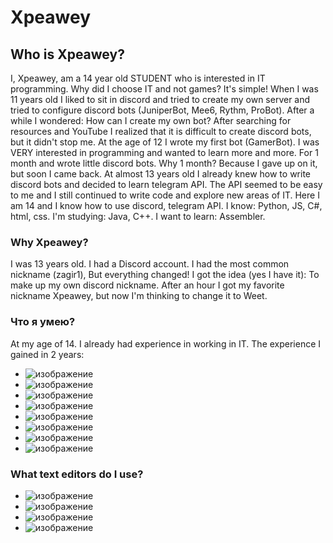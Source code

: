 # Xpeawey
## Who is Xpeawey?
I, Xpeawey, am a 14 year old STUDENT who is interested in IT programming. Why did I choose IT and not games? It's simple! When I was 11 years old I liked to sit in discord and tried to create my own server and tried to configure discord bots (JuniperBot, Mee6, Rythm, ProBot). After a while I wondered: How can I create my own bot? After searching for resources and YouTube I realized that it is difficult to create discord bots, but it didn't stop me. At the age of 12 I wrote my first bot (GamerBot). I was VERY interested in programming and wanted to learn more and more. For 1 month and wrote little discord bots. Why 1 month? Because I gave up on it, but soon I came back. At almost 13 years old I already knew how to write discord bots and decided to learn telegram API. The API seemed to be easy to me and I still continued to write code and explore new areas of IT. Here I am 14 and I know how to use discord, telegram API. I know: Python, JS, C#, html, css. I'm studying: Java, C++. I want to learn: Assembler.
### Why Xpeawey?
I was 13 years old. I had a Discord account. I had the most common nickname (zagir1), But everything changed! I got the idea (yes I have it): To make up my own discord nickname. After an hour I got my favorite nickname Xpeawey, but now I'm thinking to change it to Weet.
### Что я умею?
At my age of 14. I already had experience in working in IT. The experience I gained in 2 years:
 - ![изображение](https://user-images.githubusercontent.com/83707940/173535080-c96970eb-2d00-4d0b-b8ac-fd6fb63ca3c1.png)
 - ![изображение](https://user-images.githubusercontent.com/83707940/173535355-dd237f3e-b5c2-4c0a-9344-286ca57401e1.png)
 - ![изображение](https://user-images.githubusercontent.com/83707940/173535448-689d8697-f555-4370-a424-fd9faaa3be12.png)
 - ![изображение](https://user-images.githubusercontent.com/83707940/173535596-da8939d0-fac9-4c62-85fd-56c2c6c57dc3.png)
 - ![изображение](https://user-images.githubusercontent.com/83707940/173535746-51f29fb3-43c2-4ee3-83d0-77033990010b.png)
 - ![изображение](https://user-images.githubusercontent.com/83707940/173535983-054b352f-e4c6-456d-b98a-471cc4c921aa.png)
 - ![изображение](https://user-images.githubusercontent.com/83707940/173536046-f38f1a12-b20a-405b-9e6d-dad531ce50b8.png)
 - ![изображение](https://user-images.githubusercontent.com/83707940/173536126-195ecae8-d65c-48d5-a958-b0ec5c57e993.png)

### What text editors do I use?
 - ![изображение](https://user-images.githubusercontent.com/83707940/173536287-b8684f28-25ec-4fa1-846b-373b4d16247b.png)
 - ![изображение](https://user-images.githubusercontent.com/83707940/173536431-6e5fb6a4-2416-41b9-a789-701e9b431b47.png)
 - ![изображение](https://user-images.githubusercontent.com/83707940/173536498-41f28cca-66a9-4a29-8699-a17a0c5ac141.png)
 - ![изображение](https://user-images.githubusercontent.com/83707940/173536817-8a082aff-0057-4a4f-a21d-040ef3eb2471.png)


<!--
**Xpeawey788/Xpeawey788** is a ✨ _special_ ✨ repository because its `README.md` (this file) appears on your GitHub profile.

Here are some ideas to get you started:

- 🔭 I’m currently working on ...
- 🌱 I’m currently learning ...
- 👯 I’m looking to collaborate on ...
- 🤔 I’m looking for help with ...
- 💬 Ask me about ...
- 📫 How to reach me: ...
- 😄 Pronouns: ...
- ⚡ Fun fact: ...
-->
